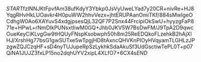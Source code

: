 $START$fzlNNJKtFpvfAm38ufKdyY3Ybkp0JsVyUweLYad7y20CR+nivRe+HJ8YqgRHvHkLUOavkr4H0puWW2hhvVezx+jhtERUPAanOmiTKf/884sMwIgeOCdhgW0Ao6XAYuvS4xdgjpsesQjL32QF7P2Snx44FrcipiOkSwU+hyyzgFaP871e+HPwL+rNmDIkPUNsxtIiwM0GQ+Jhb0JKV5W7BsDwFM/J9TpA2D9qwcOueKeyCiKLvgGw9tHQUyFNspKsobwph50h8m25ReEDQkoFLzehkB2hAjXlHJ/XrshHg77bsG1gwSUTxe5wTpgjHD8tAxncQHVKnPlOyHVqyamTLGHLzJPzgwZQJCzqHF+sD4nyTUJupeRpSzLykhkSdaAkuSf3UdGsctiwTePL0T+p07QiNA1JUJZ3fxLP15no2dqhUYV2xipL4XLfO7+6CX4s$END$